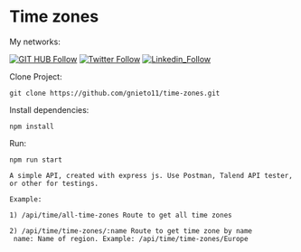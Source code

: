 # Time zones

My networks:

[![GIT HUB Follow](https://img.shields.io/badge/GitHub-100000?style=for-the-badge&logo=github&logoColor=white)](https://github.com/gnieto11)
[![Twitter Follow](https://img.shields.io/badge/Twitter-1DA1F2?style=for-the-badge&logo=twitter&logoColor=white)](https://twitter.com/gonzalonietot)
[![Linkedin_Follow](https://img.shields.io/badge/LinkedIn-0077B5?style=for-the-badge&logo=linkedin&logoColor=white)](https://www.linkedin.com/in/gonzalo-nieto-03508a199/)



Clone Project:
```
git clone https://github.com/gnieto11/time-zones.git
```

Install dependencies:
```
npm install
```
Run:
```
npm run start
```
```
A simple API, created with express js. Use Postman, Talend API tester, or other for testings.

Example: 

1) /api/time/all-time-zones Route to get all time zones

2) /api/time/time-zones/:name Route to get time zone by name
 name: Name of region. Example: /api/time/time-zones/Europe
```


